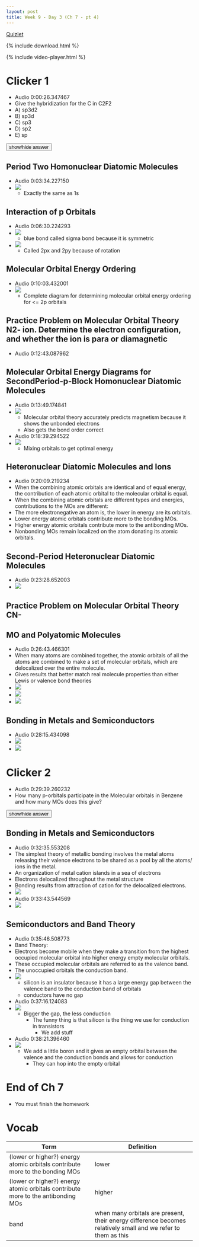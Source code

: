 ```yaml
---
layout: post
title: Week 9 - Day 3 (Ch 7 - pt 4)
---
```


[Quizlet](https://quizlet.com/_2nazid)

{% include download.html %}

{% include video-player.html %}

<script>
  new AudioNavigator({videoId:"R4OVLDPmLsk"});
</script>

# Clicker 1

+ Audio 0:00:26.347467
+ Give the hybridization for the C in C2F2
+ A) sp3d2
+ B) sp3d
+ C) sp3
+ D) sp2
+ E) sp

<span id="c3" style="display:none">E. The lewis structure is linear because of the tripple bond between the two carbon atoms. Linear = sp</span>
<input type="button" onclick="$('#c3').toggle()" value="show/hide answer"/>

## Period Two Homonuclear Diatomic Molecules

+ Audio 0:03:34.227150
+ ![](../../../assets/2016-10-10-remainder-of-ch-7-4fec5.png)
  + Exactly the same as 1s

## Interaction of p Orbitals

+ Audio 0:06:30.224293
+ ![](../../../assets/2016-10-10-remainder-of-ch-7-b7390.png)
  + blue bond called sigma bond because it is symmetric
+ ![](../../../assets/2016-10-10-remainder-of-ch-7-4b9fc.png)
  + Called 2px and 2py because of rotation

## Molecular Orbital Energy Ordering

+ Audio 0:10:03.432001
+ ![](../../../assets/2016-10-10-remainder-of-ch-7-fd509.png)
  + Complete diagram for determining molecular orbital energy ordering for <= 2p orbitals

## Practice Problem on Molecular Orbital Theory N2- ion. Determine the electron configuration, and whether the ion is para or diamagnetic

+ Audio 0:12:43.087962

## Molecular Orbital Energy Diagrams for SecondPeriod-p-Block Homonuclear Diatomic Molecules

+ Audio 0:13:49.174841
+ ![](../../../assets/2016-10-10-remainder-of-ch-7-1b505.png)
  + Molecular orbital theory accurately predicts magnetism because it shows the unbonded electrons
  + Also gets the bond order correct
+ Audio 0:18:39.294522
+ ![](../../../assets/2016-10-10-remainder-of-ch-7-32e24.png)
  + Mixing orbitals to get optimal energy

## Heteronuclear Diatomic Molecules and Ions

+ Audio 0:20:09.219234
+ When the combining atomic orbitals are identical and of equal energy, the contribution of each atomic orbital to the molecular orbital is equal.
+ When the combining atomic orbitals are different types and energies, contributions to the MOs are different:
+ The more electronegative an atom is, the lower in energy are its orbitals.
+ Lower energy atomic orbitals contribute more to the bonding MOs.
+ Higher energy atomic orbitals contribute more to the antibonding MOs.
+ Nonbonding MOs remain localized on the atom donating its atomic orbitals.

## Second-Period Heteronuclear Diatomic Molecules

+ Audio 0:23:28.652003
+ ![](../../../assets/2016-10-10-remainder-of-ch-7-6c33b.png)

## Practice Problem on Molecular Orbital Theory CN-

## MO and Polyatomic Molecules

+ Audio 0:26:43.466301
+ When many atoms are combined together, the atomic
orbitals of all the atoms are combined to make a set of
molecular orbitals, which are delocalized over the entire
molecule.
+ Gives results that better match real molecule properties than either Lewis or valence bond theories
+ ![](../../../assets/2016-10-10-remainder-of-ch-7-63adc.png)
+ ![](../../../assets/2016-10-10-remainder-of-ch-7-fb96c.png)
+ ![](../../../assets/2016-10-10-remainder-of-ch-7-ce2bf.png)

## Bonding in Metals and Semiconductors

+ Audio 0:28:15.434098
+ ![](../../../assets/2016-10-14-week-9-day-3-b109d.png)
+ ![](../../../assets/2016-10-14-week-9-day-3-00096.png)

# Clicker 2

+ Audio 0:29:39.260232
+ How many p-orbitals participate in the Molecular orbitals in Benzene and how many MOs does this give?

<span id="c3" style="display:none">6</span>
<input type="button" onclick="$('#c3').toggle()" value="show/hide answer"/>

## Bonding in Metals and Semiconductors

+ Audio 0:32:35.553208
+ The simplest theory of metallic bonding involves the metal atoms releasing their valence electrons to be shared as a pool by all the atoms/ ions in the metal.
 + An organization of metal cation islands in a sea of electrons
 + Electrons delocalized throughout the metal structure
+ Bonding results from attraction of cation for the delocalized electrons.
 + ![](../../../assets/2016-10-10-remainder-of-ch-7-2323c.png)
+ Audio 0:33:43.544569
+ ![](../../../assets/2016-10-10-remainder-of-ch-7-47239.png)

## Semiconductors and Band Theory

+ Audio 0:35:46.508773
+ Band Theory:
+ Electrons become mobile when they make a transition from the highest occupied molecular orbital into higher energy empty molecular orbitals.
+ These occupied molecular orbitals are referred to as the valence band.
+ The unoccupied orbitals the conduction band.
+ ![](../../../assets/2016-10-10-remainder-of-ch-7-628e3.png)
  + silicon is an insulator because it has a large energy gap between the valence band to the conduction band of orbitals
  + conductors have no gap
+ Audio 0:37:16.124083
+ ![](../../../assets/2016-10-10-remainder-of-ch-7-48d05.png)
  + Bigger the gap, the less conduction
    + The funny thing is that silicon is the thing we use for conduction in transistors
      + We add stuff
+ Audio 0:38:21.396460
+ ![](../../../assets/2016-10-10-remainder-of-ch-7-c961e.png)
  + We add a little boron and it gives an empty orbital between the valence and the conduction bonds and allows for conduction
    + They can hop into the empty orbital

# End of Ch 7

+ You must finish the homework

# Vocab

| Term | Definition |
| --- | --- |
| (lower or higher?) energy atomic orbitals contribute more to the bonding MOs | lower |
| (lower or higher?) energy atomic orbitals contribute more to the antibonding MOs | higher |
| band | when many orbitals are present, their energy difference becomes relatively small and we refer to them as this |
